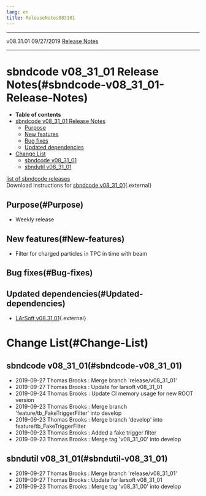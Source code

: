 ```yaml
---
lang: en
title: ReleaseNotes083101
---
```


  ----------- ------------ -- -- ------------------------------------------------------
  v08.31.01   09/27/2019         [Release Notes](ReleaseNotes083101.html)
  ----------- ------------ -- -- ------------------------------------------------------



sbndcode v08\_31\_01 Release Notes(#sbndcode-v08_31_01-Release-Notes)
======================================================================================

-   **Table of contents**
-   [sbndcode v08\_31\_01 Release
    Notes](#sbndcode-v08_31_01-Release-Notes)
    -   [Purpose](#Purpose)
    -   [New features](#New-features)
    -   [Bug fixes](#Bug-fixes)
    -   [Updated dependencies](#Updated-dependencies)
-   [Change List](#Change-List)
    -   [sbndcode v08\_31\_01](#sbndcode-v08_31_01)
    -   [sbndutil v08\_31\_01](#sbndutil-v08_31_01)

[list of sbndcode
releases](List_of_SBND_code_releases.html)\
Download instructions for [sbndcode
v08\_31\_01](http://scisoft.fnal.gov/scisoft/bundles/sbnd/v08_31_01/sbndcode-v08_31_01.html){.external}



Purpose(#Purpose)
----------------------------------

-   Weekly release



New features(#New-features)
--------------------------------------------

-   Filter for charged particles in TPC in time with beam



Bug fixes(#Bug-fixes)
--------------------------------------



Updated dependencies(#Updated-dependencies)
------------------------------------------------------------

-   [LArSoft
    v08.31.01](https://cdcvs.fnal.gov/redmine/projects/larsoft/wiki/ReleaseNotes083101){.external}



Change List(#Change-List)
==========================================



sbndcode v08\_31\_01(#sbndcode-v08_31_01)
----------------------------------------------------------

-   2019-09-27 Thomas Brooks : Merge branch \'release/v08\_31\_01\'
-   2019-09-27 Thomas Brooks : Update for larsoft v08\_31\_01
-   2019-09-24 Thomas Brooks : Update CI memory usage for new ROOT
    version
-   2019-09-23 Thomas Brooks : Merge branch
    \'feature/tb\_FakeTriggerFilter\' into develop
-   2019-09-23 Thomas Brooks : Merge branch \'develop\' into
    feature/tb\_FakeTriggerFilter
-   2019-09-23 Thomas Brooks : Added a fake trigger filter
-   2019-09-23 Thomas Brooks : Merge tag \'v08\_31\_00\' into develop



sbndutil v08\_31\_01(#sbndutil-v08_31_01)
----------------------------------------------------------

-   2019-09-27 Thomas Brooks : Merge branch \'release/v08\_31\_01\'
-   2019-09-27 Thomas Brooks : Update for larsoft v08\_31\_01
-   2019-09-23 Thomas Brooks : Merge tag \'v08\_31\_00\' into develop

